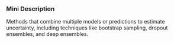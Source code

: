 ### Mini Description

Methods that combine multiple models or predictions to estimate uncertainty, including techniques like bootstrap sampling, dropout ensembles, and deep ensembles.
